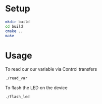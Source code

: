 # Setup
```bash
mkdir build
cd build
cmake ..
make
```

# Usage
To read our our variable via Control transfers
```bash
./read_var
```

To flash the LED on the device
```bash
./flash_led
```